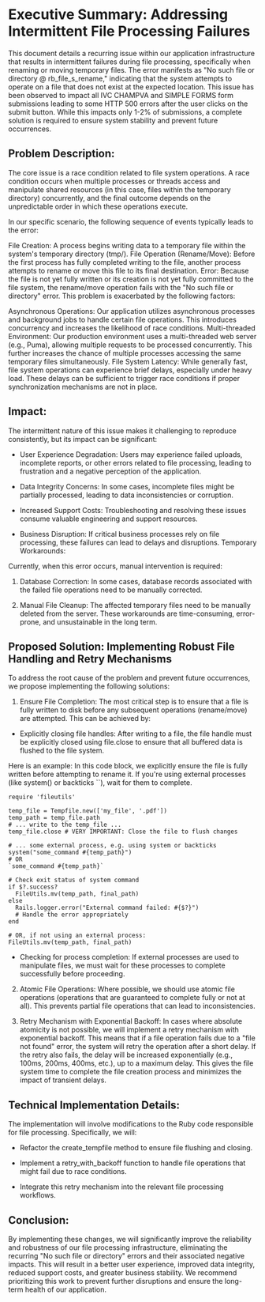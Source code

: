 <h1>Executive Summary: Addressing Intermittent File Processing Failures</h1>

This document details a recurring issue within our application infrastructure that results in intermittent failures during file processing, specifically when renaming or moving temporary files. The error manifests as "No such file or directory @ rb_file_s_rename," indicating that the system attempts to operate on a file that does not exist at the expected location. This issue has been observed to impact all IVC CHAMPVA and SIMPLE FORMS form submissions leading to some HTTP 500 errors after the user clicks on the submit button. While this impacts only 1-2% of submissions, a complete solution is required to ensure system stability and prevent future occurrences.

<h2>Problem Description:</h2>

The core issue is a race condition related to file system operations. A race condition occurs when multiple processes or threads access and manipulate shared resources (in this case, files within the temporary directory) concurrently, and the final outcome depends on the unpredictable order in which these operations execute.

In our specific scenario, the following sequence of events typically leads to the error:

File Creation: A process begins writing data to a temporary file within the system's temporary directory (tmp/).
File Operation (Rename/Move): Before the first process has fully completed writing to the file, another process attempts to rename or move this file to its final destination.
Error: Because the file is not yet fully written or its creation is not yet fully committed to the file system, the rename/move operation fails with the "No such file or directory" error.
This problem is exacerbated by the following factors:

Asynchronous Operations: Our application utilizes asynchronous processes and background jobs to handle certain file operations. This introduces concurrency and increases the likelihood of race conditions.
Multi-threaded Environment: Our production environment uses a multi-threaded web server (e.g., Puma), allowing multiple requests to be processed concurrently. This further increases the chance of multiple processes accessing the same temporary files simultaneously.
File System Latency: While generally fast, file system operations can experience brief delays, especially under heavy load. These delays can be sufficient to trigger race conditions if proper synchronization mechanisms are not in place.

<h2> Impact: </h2>

The intermittent nature of this issue makes it challenging to reproduce consistently, but its impact can be significant:

* User Experience Degradation: Users may experience failed uploads, incomplete reports, or other errors related to file processing, leading to frustration and a negative perception of the application.

* Data Integrity Concerns: In some cases, incomplete files might be partially processed, leading to data inconsistencies or corruption.

* Increased Support Costs: Troubleshooting and resolving these issues consume valuable engineering and support resources.

* Business Disruption: If critical business processes rely on file processing, these failures can lead to delays and disruptions.
Temporary Workarounds:

Currently, when this error occurs, manual intervention is required:

1. Database Correction: In some cases, database records associated with the failed file operations need to be manually corrected.

2. Manual File Cleanup: The affected temporary files need to be manually deleted from the server.
These workarounds are time-consuming, error-prone, and unsustainable in the long term.

<h2> Proposed Solution: Implementing Robust File Handling and Retry Mechanisms </h2>

To address the root cause of the problem and prevent future occurrences, we propose implementing the following solutions:

1. Ensure File Completion: The most critical step is to ensure that a file is fully written to disk before any subsequent operations (rename/move) are attempted. This can be achieved by:

* Explicitly closing file handles: After writing to a file, the file handle must be explicitly closed using file.close to ensure that all buffered data is flushed to the file system.

Here is an example: In this code block, we explicitly ensure the file is fully written before attempting to rename it. If you're using external processes (like system() or backticks ``), wait for them to complete.

```
require 'fileutils'

temp_file = Tempfile.new(['my_file', '.pdf'])
temp_path = temp_file.path
# ... write to the temp_file ...
temp_file.close # VERY IMPORTANT: Close the file to flush changes

# ... some external process, e.g. using system or backticks
system("some_command #{temp_path}")
# OR
`some_command #{temp_path}`

# Check exit status of system command
if $?.success?
  FileUtils.mv(temp_path, final_path)
else
  Rails.logger.error("External command failed: #{$?}")
  # Handle the error appropriately
end

# OR, if not using an external process:
FileUtils.mv(temp_path, final_path)

```

* Checking for process completion: If external processes are used to manipulate files, we must wait for these processes to complete successfully before proceeding.

2. Atomic File Operations: Where possible, we should use atomic file operations (operations that are guaranteed to complete fully or not at all). This prevents partial file operations that can lead to inconsistencies.

3. Retry Mechanism with Exponential Backoff: In cases where absolute atomicity is not possible, we will implement a retry mechanism with exponential backoff. This means that if a file operation fails due to a "file not found" error, the system will retry the operation after a short delay. If the retry also fails, the delay will be increased exponentially (e.g., 100ms, 200ms, 400ms, etc.), up to a maximum delay. This gives the file system time to complete the file creation process and minimizes the impact of transient delays.


<h2>Technical Implementation Details: </h2>

The implementation will involve modifications to the Ruby code responsible for file processing. Specifically, we will:

* Refactor the create_tempfile method to ensure file flushing and closing.

* Implement a retry_with_backoff function to handle file operations that might fail due to race conditions.

* Integrate this retry mechanism into the relevant file processing workflows.

<h2>Conclusion: </h2>

By implementing these changes, we will significantly improve the reliability and robustness of our file processing infrastructure, eliminating the recurring "No such file or directory" errors and their associated negative impacts. This will result in a better user experience, improved data integrity, reduced support costs, and greater business stability. We recommend prioritizing this work to prevent further disruptions and ensure the long-term health of our application.
